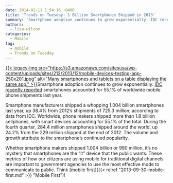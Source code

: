 ```yaml
---
date: 2014-02-11 1:54:16 -0400
title: 'Trends on Tuesday: 1 Billion Smartphones Shipped in 2013'
summary: 'Smartphone adoption continues to grow exponentially. IDC recently reported smartphones accounted for 55.1% of worldwide mobile phone shipments last year. Smartphone manufacturers shipped a whopping 1.004 billion smartphones last year, up 38.4% from 2012&#8217;s shipments of 725.3 million, according to data'
authors:
  - lisa-wilcox
categories:
  - Mobile
tag:
  - mobile
  - Trends on Tuesday
---
```


[{{< legacy-img src="https://s3.amazonaws.com/sitesusa/wp-content/uploads/sites/212/2013/12/mobile-devices-testing-app-250x201.jpeg" alt="Many smartphones and tablets on a table displaying the same app." >}}](https://s3.amazonaws.com/sitesusa/wp-content/uploads/sites/212/2013/12/mobile-devices-testing-app.jpeg)Smartphone adoption continues to grow exponentially. [IDC recently reported](http://www.informationweek.com/mobile/mobile-business/1-billion-smartphones-shipped-in-2013/d/d-id/1113603?&_mc=sm_iwk_edit) smartphones accounted for 55.1% of worldwide mobile phone shipments last year.

Smartphone manufacturers shipped a whopping 1.004 billion smartphones last year, up 38.4% from 2012&#8217;s shipments of 725.3 million, according to data from IDC. Worldwide, phone makers shipped more than 1.8 billion cellphones, with smart devices accounting for 55.1% of the total. During the fourth quarter, 284.4 million smartphones shipped around the world, up 24.2% from the 229 million shipped at the end of 2012. The volume and growth attribute to the smartphone&#8217;s continued popularity.

Whether smartphone makers shipped 1.004 billion or 990 million, it&#8217;s no mystery that smartphones are the &#8220;it&#8221; device that the public wants. These metrics of how our citizens are using mobile for traditional digital channels are important to government agencies to use the most effective mode to communicate to public. Think [mobile first]({{< relref "2013-09-30-mobile-first.md" >}} "Mobile First")!